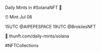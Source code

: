 Daily Mints in #SolanaNFT 🚀

⏰ Mint Jul 08

15UTC @AIPEPESPACE
19UTC @BrokiiesNFT

🔗 thunft.com/daily-mints/solana

#NFTCollections